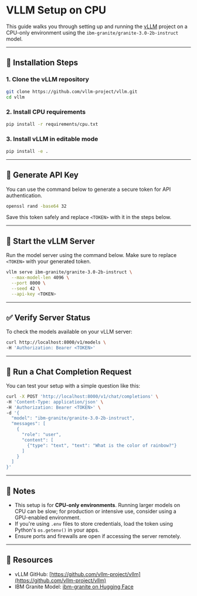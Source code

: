 # VLLM Setup on CPU

This guide walks you through setting up and running the [vLLM](https://github.com/vllm-project/vllm) project on a CPU-only environment using the `ibm-granite/granite-3.0-2b-instruct` model.

---

## 🚀 Installation Steps

### 1. Clone the vLLM repository

```bash
git clone https://github.com/vllm-project/vllm.git
cd vllm
```

### 2. Install CPU requirements

```bash
pip install -r requirements/cpu.txt
```

### 3. Install vLLM in editable mode

```bash
pip install -e .
```

---

## 🔐 Generate API Key

You can use the command below to generate a secure token for API authentication.

```bash
openssl rand -base64 32
```

Save this token safely and replace `<TOKEN>` with it in the steps below.

---

## 🧠 Start the vLLM Server

Run the model server using the command below. Make sure to replace `<TOKEN>` with your generated token.

```bash
vllm serve ibm-granite/granite-3.0-2b-instruct \
  --max-model-len 4096 \
  --port 8000 \
  --seed 42 \
  --api-key <TOKEN>
```

---

## ✅ Verify Server Status

To check the models available on your vLLM server:

```bash
curl http://localhost:8000/v1/models \
-H 'Authorization: Bearer <TOKEN>'
```

---

## 💬 Run a Chat Completion Request

You can test your setup with a simple question like this:

```bash
curl -X POST 'http://localhost:8000/v1/chat/completions' \
-H 'Content-Type: application/json' \
-H 'Authorization: Bearer <TOKEN>' \
-d '{
  "model": "ibm-granite/granite-3.0-2b-instruct",
  "messages": [
    {
      "role": "user",
      "content": [
        {"type": "text", "text": "What is the color of rainbow?"}
      ]
    }
  ]
}'
```

---

## 📌 Notes

- This setup is for **CPU-only environments**. Running larger models on CPU can be slow; for production or intensive use, consider using a GPU-enabled environment.
- If you're using `.env` files to store credentials, load the token using Python's `os.getenv()` in your apps.
- Ensure ports and firewalls are open if accessing the server remotely.

---

## 🧾 Resources

- vLLM GitHub: [https://github.com/vllm-project/vllm](https://github.com/vllm-project/vllm)
- IBM Granite Model: [ibm-granite on Hugging Face](https://huggingface.co/ibm-granite)
